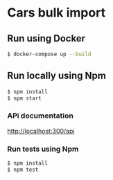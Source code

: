 # Cars bulk import

## Run using Docker
```bash
$ docker-compose up --build
``` 

## Run locally using Npm
```bash
$ npm install 
$ npm start
```

### APi documentation
[http://localhost:300/api](http://localhost:3000/api)

### Run tests using Npm
```bash
$ npm install
$ npm test
``` 
